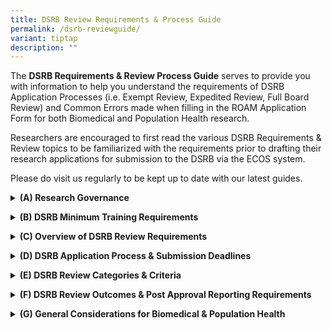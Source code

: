 ```yaml
---
title: DSRB Review Requirements & Process Guide
permalink: /dsrb-reviewguide/
variant: tiptap
description: ""
---
```

<p>The <strong>DSRB Requirements &amp; Review Process Guide</strong> serves
to provide you with information to help you understand the requirements
of DSRB Application Processes (i.e. Exempt Review, Expedited Review, Full
Board Review) and Common Errors made when filling in the ROAM Application
Form for both Biomedical and Population Health research.</p>
<p>Researchers are encouraged to first read the various DSRB Requirements
&amp; Review topics to be familiarized with the requirements prior to drafting
their research applications for submission to the DSRB via the ECOS system.</p>
<p>Please do visit us regularly to be kept up to date with our latest guides.
<br>
</p>
<div data-type="detailGroup" class="isomer-accordion-group isomer-accordion isomer-accordion-white">
<details class="isomer-details">
<summary><strong>(A) Research Governance</strong>
</summary>
<div data-type="detailsContent" class="isomer-details-content">
<ul data-tight="true" class="tight">
<li>
<p><a href="/files/DSRB Guide/(A) Research Governance/A01_Intro_NHG_OHRPP_Nov2022.pdf" rel="noopener noreferrer nofollow" target="_blank">Introduction to NHG OHRPP</a>
</p>
</li>
<li>
<p><a href="/files/DSRB Guide/(A) Research Governance/A02_Role_of_Inst_DR_IR_PI_CoI_Study_Team_Nov2022.pdf" rel="noopener noreferrer nofollow" target="_blank">Role of Institutions (Department &amp; Institution Representatives, Investigators and Study Team)</a>
</p>
</li>
<li>
<p><a href="/files/DSRB Guide/(A) Research Governance/A03_Role_of_DSRB_and_Different_Domains_Nov2022.pdf" rel="noopener noreferrer nofollow" target="_blank">Role of DSRB and the Different DSRB Domains</a>
</p>
</li>
</ul>
<p></p>
</div>
</details>
</div>
<p></p>
<div data-type="detailGroup" class="isomer-accordion-group isomer-accordion isomer-accordion-white">
<details class="isomer-details">
<summary><strong>(B) DSRB Minimum Training Requirements&nbsp;</strong>
</summary>
<div data-type="detailsContent" class="isomer-details-content">
<ul data-tight="true" class="tight">
<li>
<p><a href="/files/DSRB Guide/(B) DSRB Min Training Req/B01_Min_Training_Requirement_BioMedical_PopHealth_Studies_Nov2022.pdf" rel="noopener noreferrer nofollow" target="_blank">Minimum Training Requirement (Biomed &amp;&nbsp;Population Health Domain Studies)</a>
</p>
</li>
</ul>
<p></p>
</div>
</details>
</div>
<p></p>
<div data-type="detailGroup" class="isomer-accordion-group isomer-accordion isomer-accordion-white">
<details class="isomer-details">
<summary><strong>(C) Overview of DSRB Review Requirements</strong>
</summary>
<div data-type="detailsContent" class="isomer-details-content">
<ul data-tight="true" class="tight">
<li>
<p><a href="/files/DSRB Guide/(C) Overview DSRB Review Req/C01_When_DSRB_Review_Required_Nov2023.pdf" rel="noopener noreferrer nofollow" target="_blank">When is DSRB Review Required?&nbsp;</a>
</p>
</li>
<li>
<p><a href="/files/DSRB Guide/(C) Overview DSRB Review Req/C02_Types_Categories_of_Studies_Reviewed_under_PopHealth_Domain_F_Nov2022.pdf" rel="noopener noreferrer nofollow" target="_blank">Types &amp; Categories of Studies Reviewed under Population Health (Domain F)</a>
</p>
</li>
</ul>
<p></p>
</div>
</details>
</div>
<p></p>
<div data-type="detailGroup" class="isomer-accordion-group isomer-accordion isomer-accordion-white">
<details class="isomer-details">
<summary><strong>(D) DSRB Application Process &amp; Submission Deadlines</strong>
</summary>
<div data-type="detailsContent" class="isomer-details-content">
<ul data-tight="true" class="tight">
<li>
<p><a href="/files/DSRB Guide/(D) DSRB Process n Deadlines/D02_Overview_DSRB_Application_n_Review_Process_Outcome_Nov2022.pdf" rel="noopener noreferrer nofollow" target="_blank">DSRB Submission Deadlines &amp; Full Board Meeting Dates</a>
</p>
</li>
<li>
<p><a href="/files/DSRB Guide/(D) DSRB Process n Deadlines/D02_Overview_DSRB_Application_n_Review_Process_Outcome_Nov2022.pdf" rel="noopener noreferrer nofollow" target="_blank">Overview of DSRB Application, Review Process and Outcome</a>
</p>
</li>
</ul>
</div>
</details>
</div>
<p></p>
<div data-type="detailGroup" class="isomer-accordion-group isomer-accordion isomer-accordion-white">
<details class="isomer-details">
<summary><strong>(E) DSRB Review Categories &amp; Criteria&nbsp;</strong>
</summary>
<div data-type="detailsContent" class="isomer-details-content">
<ul data-tight="true" class="tight">
<li>
<p><a href="/files/DSRB Guide/(E) DSRB Review Categories/E01_Exempt_Category_Nov2022.pdf" rel="noopener noreferrer nofollow" target="_blank">Exempt Review Category</a>
</p>
</li>
<li>
<p><a href="/files/DSRB Guide/(E) DSRB Review Categories/E02_Expedited_Category_Nov2022.pdf" rel="noopener noreferrer nofollow" target="_blank">Expedited Review Category</a>
</p>
</li>
<li>
<p><a href="/files/DSRB Guide/(E) DSRB Review Categories/E03_Full_Board_Category_Nov2022.pdf" rel="noopener noreferrer nofollow" target="_blank">Full Board Review Category</a>
</p>
</li>
</ul>
<p></p>
</div>
</details>
</div>
<p></p>
<div data-type="detailGroup" class="isomer-accordion-group isomer-accordion isomer-accordion-white">
<details class="isomer-details">
<summary><strong>(F) DSRB Review Outcomes &amp; Post Approval Reporting Requirements</strong>
</summary>
<div data-type="detailsContent" class="isomer-details-content">
<ul data-tight="true" class="tight">
<li>
<p><a href="/files/DSRB Guide/(F) DSRB Review Outcomes/F01_DSRB_Review_Outcomes_Additional_Reminders_Nov2022.pdf" rel="noopener noreferrer nofollow" target="_blank">DSRB Review Outcomes &amp; Additional Reminders</a>
</p>
</li>
<li>
<p><a href="/files/DSRB Guide/(F) DSRB Review Outcomes/F02_Post_Approval_Monitoring_Reporting_Requirements_Nov2022.pdf" rel="noopener noreferrer nofollow" target="_blank">Post Approval Reporting Requirements</a>
</p>
</li>
<li>
<p><a href="/files/DSRB Guide/(F) DSRB Review Outcomes/F03_Study_Closure_Nov2022.pdf" rel="noopener noreferrer nofollow" target="_blank">Study Closure</a>
</p>
</li>
</ul>
<p></p>
</div>
</details>
</div>
<p></p>
<div data-type="detailGroup" class="isomer-accordion-group isomer-accordion isomer-accordion-white">
<details class="isomer-details">
<summary><strong>(G) General Considerations for Biomedical &amp; Population Health</strong>
</summary>
<div data-type="detailsContent" class="isomer-details-content">
<ul data-tight="true" class="tight">
<li>
<p><a href="/files/DSRB Guide/(G) General Considerations/G01_General_Considerations_Biomed_PopHealth_Nov2022.pdf" rel="noopener noreferrer nofollow" target="_blank">General Considerations</a>
</p>
</li>
</ul>
<p></p>
</div>
</details>
</div>
<p></p>
<p></p>
<p>&nbsp;</p>
<p></p>
<p>&nbsp;</p>
<p>&nbsp;</p>
<p></p>
<p></p>
<p><strong><a rel="nofollow" target=""><u><br></u></a></strong>
</p>
<p></p>